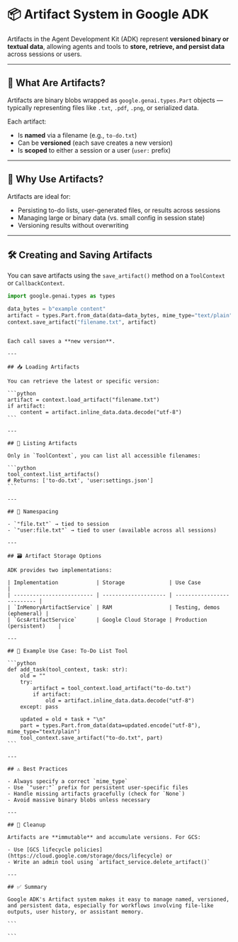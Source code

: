 # 📦 Artifact System in Google ADK

Artifacts in the Agent Development Kit (ADK) represent **versioned binary or textual data**, allowing agents and tools to **store, retrieve, and persist data** across sessions or users.

---

## 🚀 What Are Artifacts?

Artifacts are binary blobs wrapped as `google.genai.types.Part` objects — typically representing files like `.txt`, `.pdf`, `.png`, or serialized data.

Each artifact:

- Is **named** via a filename (e.g., `to-do.txt`)
- Can be **versioned** (each save creates a new version)
- Is **scoped** to either a session or a user (`user:` prefix)

---

## 🧠 Why Use Artifacts?

Artifacts are ideal for:

- Persisting to-do lists, user-generated files, or results across sessions
- Managing large or binary data (vs. small config in session state)
- Versioning results without overwriting

---

## 🛠 Creating and Saving Artifacts

You can save artifacts using the `save_artifact()` method on a `ToolContext` or `CallbackContext`.

```python
import google.genai.types as types

data_bytes = b"example content"
artifact = types.Part.from_data(data=data_bytes, mime_type="text/plain")
context.save_artifact("filename.txt", artifact)
```

````

Each call saves a **new version**.

---

## 📥 Loading Artifacts

You can retrieve the latest or specific version:

```python
artifact = context.load_artifact("filename.txt")
if artifact:
    content = artifact.inline_data.data.decode("utf-8")
```

---

## 📂 Listing Artifacts

Only in `ToolContext`, you can list all accessible filenames:

```python
tool_context.list_artifacts()
# Returns: ['to-do.txt', 'user:settings.json']
```

---

## 🧭 Namespacing

- `"file.txt"` → tied to session
- `"user:file.txt"` → tied to user (available across all sessions)

---

## 🗃 Artifact Storage Options

ADK provides two implementations:

| Implementation            | Storage              | Use Case                   |
| ------------------------- | -------------------- | -------------------------- |
| `InMemoryArtifactService` | RAM                  | Testing, demos (ephemeral) |
| `GcsArtifactService`      | Google Cloud Storage | Production (persistent)    |

---

## 🧩 Example Use Case: To-Do List Tool

```python
def add_task(tool_context, task: str):
    old = ""
    try:
        artifact = tool_context.load_artifact("to-do.txt")
        if artifact:
            old = artifact.inline_data.data.decode("utf-8")
    except: pass

    updated = old + task + "\n"
    part = types.Part.from_data(data=updated.encode("utf-8"), mime_type="text/plain")
    tool_context.save_artifact("to-do.txt", part)
```

---

## ⚠️ Best Practices

- Always specify a correct `mime_type`
- Use `"user:"` prefix for persistent user-specific files
- Handle missing artifacts gracefully (check for `None`)
- Avoid massive binary blobs unless necessary

---

## 🧼 Cleanup

Artifacts are **immutable** and accumulate versions. For GCS:

- Use [GCS lifecycle policies](https://cloud.google.com/storage/docs/lifecycle) or
- Write an admin tool using `artifact_service.delete_artifact()`

---

## ✅ Summary

Google ADK's Artifact system makes it easy to manage named, versioned, and persistent data, especially for workflows involving file-like outputs, user history, or assistant memory.

```

```
````
